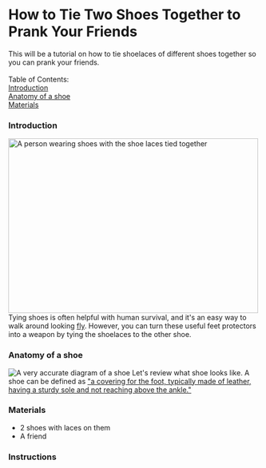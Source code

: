 How to Tie Two Shoes Together to Prank Your Friends
====================
This will be a tutorial on how to tie shoelaces of different shoes together so you can prank your friends.
<br></br>
Table of Contents:<br>
<a href="#introduction">Introduction </a><br>
<a href="#shoeanatomy">Anatomy of a shoe</a><br>
<a href="#materials">Materials</a><br>

### Introduction <div id="introduction">
<img src="https://previews.123rf.com/images/catalin205/catalin2051412/catalin205141200057/34866841-shoe-laces-tied-together-prank-isolated-on-white-background.jpg" alt="A person wearing shoes with the shoe laces tied together" width="500" height="350">
Tying shoes is often helpful with human survival, and it's an easy way to walk around looking <a href="https://www.dictionary.com/browse/fly" target="_blank">fly</a>. However, you can turn these useful feet protectors into a weapon by tying the shoelaces to the other shoe.

### Anatomy of a shoe <div id="shoeanatomy">
<img src="https://docs.google.com/drawings/d/e/2PACX-1vRyJBNkcZY4Tm2Xg5fWsPVbCXkR81ySH-uJstvo4fHt4k66MUibiFqkXAaY6orTYePlUTIH25gP9hE0/pub?w=548&h=496" alt="A very accurate diagram of a shoe">
Let's review what shoe looks like. A shoe can be defined as <a href="https://www.google.com/search?q=shoe+definition&rlz=1C1GEWG_enUS990US990&oq=shoe+definition&aqs=chrome..69i57j0i67i131i433i650l2j0i67i650j46i199i433i465i512j46i131i199i433i465i512j0i67i650j46i433i512j0i67i650j0i433i512.1487j0j7&sourceid=chrome&ie=UTF-8" target="_blank">"a covering for the foot, typically made of leather, having a sturdy sole and not reaching above the ankle."</a> 

### Materials <div id="materials">
- 2 shoes with laces on them
- A friend

### Instructions
